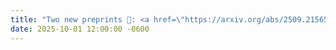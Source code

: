 ```yaml
---
title: "Two new preprints 📢: <a href=\"https://arxiv.org/abs/2509.21565\" target=\"_blank\">LSEP</a> on diffusion model training and <a href=\"https://arxiv.org/abs/2509.22736\" target=\"_blank\">PnP-CM</a> on inverse problems with consistency models"
date: 2025-10-01 12:00:00 -0600
---
```

